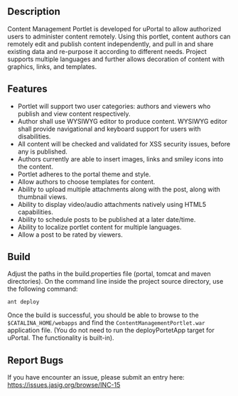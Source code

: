 ## Description

Content Management Portlet is developed for uPortal to allow authorized users to administer content remotely. Using this portlet, content authors 
can remotely edit and publish content independently, and pull in and share existing data and re-purpose it according to different needs. Project supports
multiple languages and further allows decoration of content with graphics, links, and templates.

## Features

* Portlet will support two user categories: authors and viewers who publish and view content respectively.
* Author shall use WYSIWYG editor to produce content. WYSIWYG editor shall provide navigational and keyboard support for users with disabilities.
* All content will be checked and validated for XSS security issues, before any is published.
* Authors currently are able to insert images, links and smiley icons into the content.
* Portlet adheres to the portal theme and style.
* Allow authors to choose templates for content.
* Ability to upload multiple attachments along with the post, along with thumbnail views.
* Ability to display video/audio attachments natively using HTML5 capabilities.
* Ability to schedule posts to be published at a later date/time.
* Ability to localize portlet content for multiple languages.
* Allow a post to be rated by viewers.

## Build

Adjust the paths in the build.properties file (portal, tomcat and maven directories).
On the command line inside the project source directory, use the following command:

`ant deploy`

Once the build is successful, you should be able to browse to the `$CATALINA_HOME/webapps` and find the `ContentManagementPortlet.war` application file. 
(You do not need to run the deployPortetApp target for uPortal. The functionality is built-in). 

## Report Bugs
If you have encounter an issue, please submit an entry here: https://issues.jasig.org/browse/INC-15